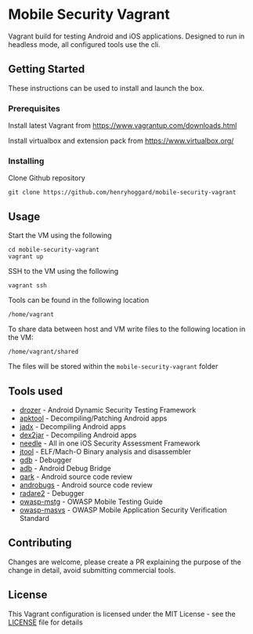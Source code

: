 # Mobile Security Vagrant

Vagrant build for testing Android and iOS applications. Designed to run in headless mode, all configured tools use the cli.

## Getting Started

These instructions can be used to install and launch the box.

### Prerequisites

Install latest Vagrant from https://www.vagrantup.com/downloads.html

Install virtualbox and extension pack from https://www.virtualbox.org/

### Installing

Clone Github repository

```
git clone https://github.com/henryhoggard/mobile-security-vagrant
```

## Usage

Start the VM using the following 

```
cd mobile-security-vagrant
vagrant up
```

SSH to the VM using the following

```
vagrant ssh
```

Tools can be found in the following location

```
/home/vagrant
```

To share data between host and VM write files to the following location in the VM:

```
/home/vagrant/shared
```

The files will be stored within the `mobile-security-vagrant` folder


## Tools used

* [drozer](https://github.com/mwrlabs/drozer) - Android Dynamic Security Testing Framework
* [apktool](https://github.com/iBotPeaches/Apktool) - Decompiling/Patching Android apps
* [jadx](https://github.com/skylot/jadx) - Decompiling Android apps
* [dex2jar](https://github.com/pxb1988/dex2jar) - Decompiling Android apps
* [needle](https://github.com/mwrlabs/needle) - All in one iOS Security Assessment Framework
* [jtool](http://www.newosxbook.com/tools/jtool.html) - ELF/Mach-O Binary analysis and disassembler
* [gdb](https://www.gnu.org/software/gdb/) - Debugger
* [adb](https://developer.android.com/studio/command-line/adb.html) - Android Debug Bridge
* [qark](https://github.com/linkedin/qark/) - Android source code review
* [androbugs](https://github.com/AndroBugs/AndroBugs_Framework) - Android source code review
* [radare2](https://github.com/radare/radare2) - Debugger 
* [owasp-mstg](https://github.com/OWASP/owasp-mstg) - OWASP Mobile Testing Guide
* [owasp-masvs](https://github.com/OWASP/owasp-masvs) - OWASP Mobile Application Security Verification Standard




## Contributing

Changes are welcome, please create a PR explaining the purpose of the change in detail, avoid submitting commercial tools.

## License

This Vagrant configuration is licensed under the MIT License - see the [LICENSE](LICENSE) file for details
